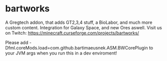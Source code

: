 # bartworks
A Gregtech addon, that adds GT2,3,4 stuff, a BioLabor, and much more custom content. Integration for Galaxy Space, and new Ores aswell.
Visit us on Twitch:
https://minecraft.curseforge.com/projects/bartworks/


Please add -Dfml.coreMods.load=com.github.bartimaeusnek.ASM.BWCorePlugin to your JVM args when you run this in a dev enviroment!